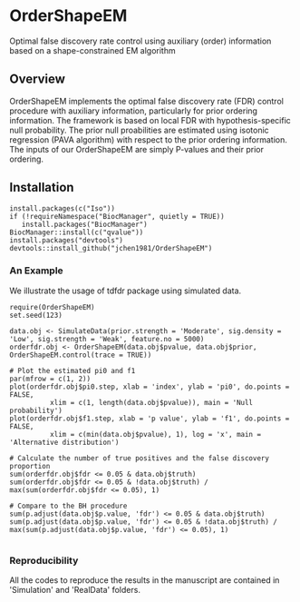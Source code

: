 # OrderShapeEM
Optimal false discovery rate control using auxiliary (order) information based on a shape-constrained EM algorithm

## Overview
OrderShapeEM implements the optimal false discovery rate (FDR) control procedure with auxiliary information, particularly for prior ordering information. The framework is based on local FDR with hypothesis-specific null probability. The prior null proabilities are estimated using isotonic regression (PAVA algorithm) with respect to the prior ordering information. The inputs of our OrderShapeEM are simply P-values and their prior ordering. 

## Installation 

```
install.packages(c("Iso"))
if (!requireNamespace("BiocManager", quietly = TRUE))
   install.packages("BiocManager")
BiocManager::install(c("qvalue"))
install.packages("devtools")
devtools::install_github("jchen1981/OrderShapeEM")
```


### An Example
We illustrate the usage of tdfdr package using simulated data.

```
require(OrderShapeEM)
set.seed(123)

data.obj <- SimulateData(prior.strength = 'Moderate', sig.density = 'Low', sig.strength = 'Weak', feature.no = 5000)
orderfdr.obj <- OrderShapeEM(data.obj$pvalue, data.obj$prior, OrderShapeEM.control(trace = TRUE))

# Plot the estimated pi0 and f1
par(mfrow = c(1, 2))
plot(orderfdr.obj$pi0.step, xlab = 'index', ylab = 'pi0', do.points = FALSE,
          xlim = c(1, length(data.obj$pvalue)), main = 'Null probability')
plot(orderfdr.obj$f1.step, xlab = 'p value', ylab = 'f1', do.points = FALSE, 
          xlim = c(min(data.obj$pvalue), 1), log = 'x', main = 'Alternative distribution')

# Calculate the number of true positives and the false discovery proportion
sum(orderfdr.obj$fdr <= 0.05 & data.obj$truth)
sum(orderfdr.obj$fdr <= 0.05 & !data.obj$truth) / max(sum(orderfdr.obj$fdr <= 0.05), 1)

# Compare to the BH procedure
sum(p.adjust(data.obj$p.value, 'fdr') <= 0.05 & data.obj$truth)
sum(p.adjust(data.obj$p.value, 'fdr') <= 0.05 & !data.obj$truth) / max(sum(p.adjust(data.obj$p.value, 'fdr') <= 0.05), 1)
  
```

### Reproducibility
All the codes to reproduce the results in the manuscript are contained in 'Simulation' and 'RealData' folders. 

